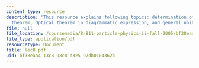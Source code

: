 ```yaml
---
content_type: resource
description: 'This resource explains following topics: determination of G, Optical
  theorem, Optical theorem in diagrammatic expression, and general unitarity limits.'
file: null
file_location: /coursemedia/8-811-particle-physics-ii-fall-2005/bf38eaa413c898c8d32597db0104362b_lec8.pdf
file_type: application/pdf
resourcetype: Document
title: lec8.pdf
uid: bf38eaa4-13c8-98c8-d325-97db0104362b
---
```

